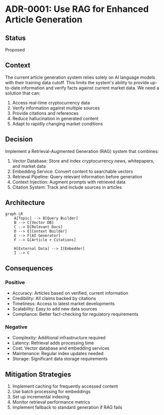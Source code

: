 # ADR-0001: Use RAG for Enhanced Article Generation

## Status

Proposed

## Context

The current article generation system relies solely on AI language models with their training data cutoff. This
limits the system's ability to provide up-to-date information and verify facts against current market data. We
need a solution that can:

1. Access real-time cryptocurrency data
2. Verify information against multiple sources
3. Provide citations and references
4. Reduce hallucination in generated content
5. Adapt to rapidly changing market conditions

## Decision

Implement a Retrieval-Augmented Generation (RAG) system that combines:

1. Vector Database: Store and index cryptocurrency news, whitepapers, and market data
2. Embedding Service: Convert content to searchable vectors
3. Retrieval Pipeline: Query relevant information before generation
4. Context Injection: Augment prompts with retrieved data
5. Citation System: Track and include sources in articles

## Architecture

```mermaid
graph LR
    A[Topic] --> B[Query Builder]
    B --> C[Vector DB]
    C --> D[Relevant Docs]
    D --> E[Context Builder]
    E --> F[AI Generator]
    F --> G[Article + Citations]

    H[External Data] --> I[Embedder]
    I --> C
```

## Consequences

### Positive

- Accuracy: Articles based on verified, current information
- Credibility: All claims backed by citations
- Timeliness: Access to latest market developments
- Scalability: Easy to add new data sources
- Compliance: Better fact-checking for regulatory requirements

### Negative

- Complexity: Additional infrastructure required
- Latency: Retrieval adds processing time
- Cost: Vector database and embedding services
- Maintenance: Regular index updates needed
- Storage: Significant data storage requirements

## Mitigation Strategies

1. Implement caching for frequently accessed content
2. Use batch processing for embeddings
3. Set up incremental indexing
4. Monitor retrieval performance metrics
5. Implement fallback to standard generation if RAG fails